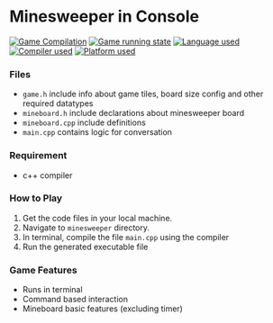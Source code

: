 # Minesweeper in Console

[![Game Compilation](https://img.shields.io/badge/compiling-True-blue)]()
[![Game running state](https://img.shields.io/badge/status-passing-success)]()
[![Language used](https://img.shields.io/badge/c++-14-blue)]()
[![Compiler used](https://img.shields.io/badge/g++-8.1.0-blue)]()
[![Platform used](https://img.shields.io/badge/windows-10-informational)]()


### Files 
+ `game.h`  include info about game tiles, board size config and other required datatypes
+ `mineboard.h`  include declarations about minesweeper board
+ `mineboard.cpp`  include definitions
+ `main.cpp`  contains logic for conversation


### Requirement
+ c++ compiler


### How to Play
1. Get the code files in your local machine.
2. Navigate to `minesweeper` directory.
3. In terminal, compile the file `main.cpp` using the compiler
4. Run the generated executable file


### Game Features
+ Runs in terminal
+ Command based interaction
+ Mineboard basic features (excluding timer)

